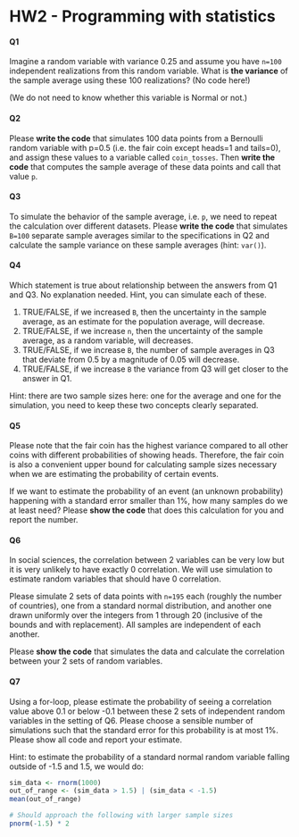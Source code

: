 # HW2 - Programming with statistics

#### Q1
Imagine a random variable with variance 0.25 and assume you have `n=100` independent realizations
from this random variable. What is **the variance** of
the sample average using these 100 realizations? (No code here!)

(We do not need to know whether this variable is Normal or not.)

#### Q2
Please **write the code** that simulates 100 data points from a Bernoulli random variable with p=0.5 (i.e. the fair coin except heads=1 and tails=0),
and assign these values to a variable called `coin_tosses`. Then **write the code** that computes the sample average of these data points and call that value `p`.

#### Q3
To simulate the behavior of the sample average, i.e. `p`, we need to repeat the calculation over
different datasets. Please **write the code** that simulates `B=100` separate sample averages similar to the specifications
in Q2 and calculate the sample variance on these sample averages (hint: `var()`).

#### Q4
Which statement is true about relationship between the answers from Q1 and Q3. No explanation needed. Hint, you can simulate each of these.

1. TRUE/FALSE, if we increased `B`, then the uncertainty in the sample average, as
   an estimate for the population average, will decrease.
2. TRUE/FALSE, if we increase `n`, then the uncertainty of the sample average, as
   a random variable, will decreases.
3. TRUE/FALSE, if we increase `B`, the number of sample averages in Q3 that deviate from
   0.5 by a magnitude of 0.05 will decrease.
4. TRUE/FALSE, if we increase `B` the variance from Q3 will get closer to the answer in Q1.

Hint: there are two sample sizes here: one for the average and one for the simulation, you need to keep these two concepts clearly separated.

#### Q5
Please note that the fair coin has the highest variance compared to all other coins with different probabilities of showing heads. 
Therefore, the fair coin is also a convenient upper bound for calculating sample sizes necessary when we are estimating
the probability of certain events.

If we want to estimate the probability of an event (an unknown probability) happening with a standard error smaller than 1%, how many samples do we at least need?
Please **show the code** that does this calculation for you and report the number.

#### Q6
In social sciences, the correlation between 2 variables can be very low but it is very
unlikely to have exactly 0 correlation. We will use simulation to estimate random variables that should have 0 correlation.

Please simulate 2 sets of data points with `n=195` each (roughly the number of countries), one from a standard normal distribution,
and another one drawn uniformly over the integers from 1 through 20 (inclusive of the bounds and with replacement).
All samples are independent of each another.

Please **show the code** that simulates the data and calculate the correlation between your 2 sets of random variables.

#### Q7
Using a for-loop, please estimate the probability of seeing a correlation value above 0.1 or below -0.1 between these 2 sets of independent random variables in the setting of Q6. 
Please choose a sensible number of simulations such that the standard error for this probability is at most 1%.
Please show all code and report your estimate.

Hint: to estimate the probability of a standard normal random variable falling outside of -1.5 and 1.5, we would do:
```r
sim_data <- rnorm(1000)
out_of_range <- (sim_data > 1.5) | (sim_data < -1.5)
mean(out_of_range)

# Should approach the following with larger sample sizes
pnorm(-1.5) * 2
```
